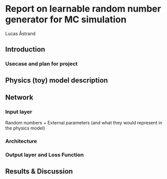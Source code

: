 # Report on learnable random number generator for MC simulation

Lucas Åstrand 

## Introduction 

### Usecase and plan for project 

## Physics (toy) model description 

## Network 

### Input layer 

Random numbers + External parameters (and what they would represent in the physics model)

### Architecture 
### Output layer and Loss Function 

## Results & Discussion